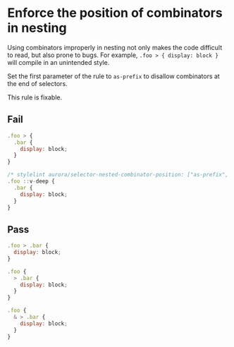 # Enforce the position of combinators in nesting

Using combinators improperly in nesting not only makes the code difficult to read, but also prone to bugs. For example, `.foo > { display: block }` will compile in an unintended style.

Set the first parameter of the rule to `as-prefix` to disallow combinators at the end of selectors.

This rule is fixable.

## Fail

```js
.foo > {
  .bar {
    display: block;
  }
}
```

```js
/* stylelint aurora/selector-nested-combinator-position: ["as-prefix", { "includes": ["::v-deep"] }]*/
.foo ::v-deep {
  .bar {
    display: block;
  }
}
```

## Pass

```js
.foo > .bar {
  display: block;
}
```

```js
.foo {
  > .bar {
    display: block;
  }
}
```

```js
.foo {
  & > .bar {
    display: block;
  }
}
```
